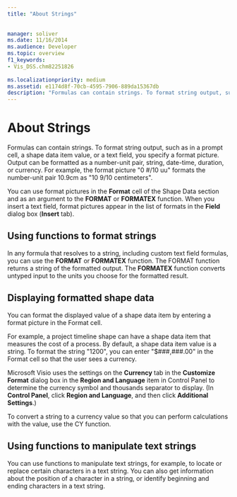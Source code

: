 ```yaml
---
title: "About Strings"
 
 
manager: soliver
ms.date: 11/16/2014
ms.audience: Developer
ms.topic: overview
f1_keywords:
- Vis_DSS.chm82251826
 
ms.localizationpriority: medium
ms.assetid: e1174d8f-70cb-4595-7906-889da15367db
description: "Formulas can contain strings. To format string output, such as in a prompt cell, a shape data item value, or a text field, you specify a format picture. Output can be formatted as a number-unit pair, string, date-time, duration, or currency. For example, the format picture0 #/10 uuformats the number-unit pair 10.9cm as10 9/10 centimeters."
---
```


# About Strings

Formulas can contain strings. To format string output, such as in a prompt cell, a shape data item value, or a text field, you specify a format picture. Output can be formatted as a number-unit pair, string, date-time, duration, or currency. For example, the format picture "0 #/10 uu" formats the number-unit pair 10.9cm as "10 9/10 centimeters".
  
You can use format pictures in the **Format** cell of the Shape Data section and as an argument to the **FORMAT** or **FORMATEX** function. When you insert a text field, format pictures appear in the list of formats in the **Field** dialog box (**Insert** tab). 
  
## Using functions to format strings

In any formula that resolves to a string, including custom text field formulas, you can use the **FORMAT** or **FORMATEX** function. The FORMAT function returns a string of the formatted output. The **FORMATEX** function converts untyped input to the units you choose for the formatted result. 
  
## Displaying formatted shape data

You can format the displayed value of a shape data item by entering a format picture in the Format cell.
  
For example, a project timeline shape can have a shape data item that measures the cost of a process. By default, a shape data item value is a string. To format the string "1200", you can enter "$###,###.00" in the Format cell so that the user sees a currency.
  
Microsoft Visio uses the settings on the **Currency** tab in the **Customize Format** dialog box in the **Region and Language** item in Control Panel to determine the currency symbol and thousands separator to display. (In **Control Panel**, click **Region and Language**, and then click **Additional Settings**.)
  
To convert a string to a currency value so that you can perform calculations with the value, use the CY function.
  
## Using functions to manipulate text strings

You can use functions to manipulate text strings, for example, to locate or replace certain characters in a text string. You can also get information about the position of a character in a string, or identify beginning and ending characters in a text string. 
  

